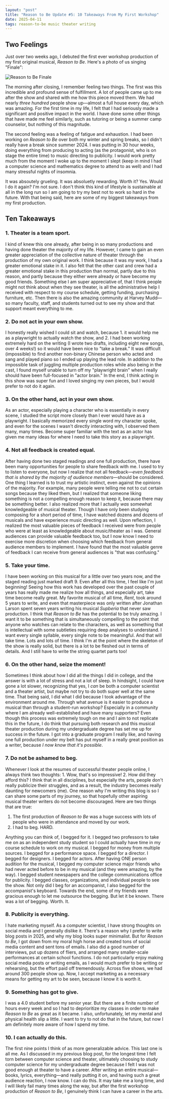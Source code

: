 ```yaml
---
layout: "post"
title: "Reason to Be Update #5: 10 Takeaways From My First Workshop"
date: 2025-04-11
tags: reason-to-be music theater writing
---
```

## Two Feelings
Just over two weeks ago, I debuted the first ever workshop production of my first original musical, *Reason to Be*. Here's a photo of us singing "Finale":

<div class="image">
    <img src="/assets/images/rtb-finale.JPG" alt="Reason to Be Finale">
</div>

The morning after closing, I remember feeling two things. The first was this incredible and profound sense of fulfillment. A lot of people came up to me after the show and shared with me how this piece moved them. We had nearly *three hundred* people show up—almost a full house every day, which was amazing. For the first time in my life, I felt that I had seriously made a significant and positive impact in the world. I have done some other things that have made me feel similarly, such as tutoring or being a summer camp counselor, but nothing of this magnitude.

The second feeling was a feeling of fatigue and exhaustion. I had been working on *Reason to Be* over both my winter and spring breaks, so I didn't really have a break since summer 2024. I was putting in 30 hour weeks, doing everything from producing to acting (as the protagonist, who is on stage the entire time) to music directing to publicity. I would work pretty much from the moment I woke up to the moment I slept (keep in mind I had a computer science and mathematics degree to attend to as well) and I had many stressful nights of insomnia.

It was absoutely grueling. It was absoluetly rewarding. Worth it? Yes. Would I do it again? I'm not sure. I don't think this kind of lifestyle is sustainable at all in the long run so I am going to try my best not to work so hard in the future. With that being said, here are some of my biggest takeaways from my first production.

## Ten Takeaways
### 1. Theater is a team sport.
I kind of knew this one already, after being in so many productions and having done theater the majority of my life. However, I came to gain an even greater appreciation of the collective nature of theater through the production of my own original work. I think because it was *my* work, I had a greater emotional stake in it. I also felt that the other cast and crew had a greater emotional stake in this production than normal, partly due to this reason, and partly because they either were already or have become my good friends. Something else I am super appreciative of, that I think people might not think about when they see theater, is all the administrative help I received with respect to my course schedule, getting funding, purchasing furniture, etc. Then there is also the amazing community at Harvey Mudd—so many faculty, staff, and students turned out to see my show and that support meant everything to me.

### 2. Do not act in your own show.
I honestly really wished I could sit and watch, because 1. it would help me as a playwright to actually watch the show, and 2. I had been working extremely hard on the writing (I wrote two drafts, including eight new songs, over 4 weeks!) so it would have been nice to "take a break." It was difficult (impossible) to find another non-binary Chinese person who acted and sang and played piano so I ended up playing the lead role. In addition to the impossible task of juggling multiple production roles while also being in the cast, I found myself unable to turn off my "playwright brain" when I really should have been full-focused in "actor brain." In the end, I think acting in this show was super fun and I loved singing my own pieces, but I would prefer to not do it again.

### 3. On the other hand, act in your own show.
As an actor, especially playing a character who is essentially in every scene, I studied the script more closely than I ever would have as a playwright. I basically memorized every single word my character spoke, and even for the scenes I wasn't directly interacting with, I observed them many, many times. Become super familiar with the text as an actor has given me many ideas for where I need to take this story as a playwright.

### 4. Not all feedback is created equal.
After having done two staged readings and one full production, there have been many opportunities for people to share feedback with me. I used to try to listen to everyone, but now I realize that not all feedback—*even feedback that is shared by the majority of audience members*—should be considered. One thing I learned is to trust my artistic instinct, even against the opinions of the majority. For example, many people were telling me not to cut certain songs because they liked them, but I realized that someone liking something is not a compelling enough reason to keep it, because there may be something better. I also realized more that I actually *was* somewhat knowledgeable of musical theater. Though I have only been studying composing for a short period of time, I have watched dozens and dozens of musicals and have experience music directing as well. Upon reflection, I realized the most valuable pieces of feedback I received were from people who were at least as knowledgeable about music/theater as I was. General audiences can provide valuable feedback too, but I now know I need to exercise more discretion when choosing which feedback from general audience members to implement. I have found that the most valuable genre of feedback I can receive from general audiences is "that was confusing."

### 5. Take your time.
I have been working on this musical for a little over two years now, and the staged reading just marked draft 9. Even after all this time, I feel like I'm just beginning! Seeing how this work has developed over the past couple of years has really made me realize how all things, and especially art, take time become really great. My favorite musical of all time, *Rent*, took around 5 years to write, and even that masterpiece was only written after Jonathan Larson spent seven years writing his musical *Supberia* that never saw production. I think that *Reason to Be* has the potential to be truly amazing. I want it to be something that is simultaneously compelling to the point that anyone who watches can relate to the characters, as well as something that is intellectual with some subtleties requiring deep analyses to understand. I want every single syllable, every single note to be meaningful. And that will take time. Lots and lots of time. I think I'm at the point where the skeleton of the show is really solid, but there is a lot to be fleshed out in terms of details. And I still have to write the string quartet parts too!

### 6. On the other hand, seize the moment!
Sometimes I think about how I did all the things I did in college, and the answer is with a lot of stress and not a lot of sleep. In hindsight, I could have gone a lot slower, recognizing that yes, I *can* be both a computer scientist and a theater artist, but maybe not try to do both super well at the same time. That being said, I did what I did because I took advantage of the environment around me. Through what avenue is it easier to produce a musical than through a student-run workshop? Especially in a community where I am already well-established and have many supporters? Even though this process was extremely tough on me and I aim to not replicate this in the future, I do think that pursuing both research and this musical theater production during my undergraduate degree has set me up for success in the future. I got into a graduate program I really like, and having one full production under my belt has put myself in a really great position as a writer, because *I now know that it's possible*.

### 7. Do not be ashamed to beg.
Whenever I look at the resumes of successful theater people online, I always think two thoughts: 1. Wow, that's so impressive! 2. How did they afford this? I think that in all disciplines, but especially the arts, people don't really publicize their struggles, and as a result, the industry becomes really daunting for newcomers (me). One reason why I'm writing this blog is so I can share some parts of my journey, so that hopefully other aspiring musical theater writers do not become discouraged. Here are two things that are true:
1. The first production of *Reason to Be* was a huge success with lots of people who were in attendance and moved by our work.
2. I had to beg. HARD.

Anything you can think of, I begged for it. I begged two professors to take me on as an independent study student so I could actually have time in my course schedule to work on my musical. I begged for money from multiple sources. I begged for a performance space. I begged for a director. I begged for designers. I begged for actors. After having ONE person audition for the musical, I begged my computer science major friends who had never acted before to be in my musical (and they were amazing, by the way). I begged student newspapers and the college communications office for publicity. I begged classes, organizations, and individual people to see the show. Not only did I beg for an accompanist, I also begged for the accompanist's keyboard. Towards the end, some of my friends were gracious enough to let me outsource the begging. But let it be known. There was a lot of begging. Worth. It.

### 8. Publicity is everything.
I hate marketing myself. As a computer scientist, I have strong thoughts on social media and I generally dislike it. There's a reason why I prefer to write blog posts in 2025, and why my blog looks super minimalist. But for *Reason to Be*, I got down from my moral high horse and created tons of social media content and sent tons of emails. I also did a good number of interviews, put up dozens of fliers, and arranged many smaller-scale performances at certain school functions. I do not particularly enjoy making social media posts or writing emails, as I would much prefer to be writing or rehearsing, but the effort paid off tremendously. Across five shows, we had around 300 people show up. Now, I accept marketing as a necessary means for getting my art to be seen, because I know it is worth it.

### 9. Something has got to give.
I was a 4.0 student before my senior year. But there are a finite number of hours every week and so I had to deprioritize my classes in order to make *Reason to Be* as great as it became. I also, unfortunately, let my mental and physical health slip a little. I want to try to not do that in the future, but now I am definitely more aware of how I spend my time.

### 10. I can actually do this.
The first nine points I think of as more generalizable advice. This last one is all me. As I discussed in my previous blog post, for the longest time I felt torn between computer science and theater, ultimately choosing to study computer science for my undergraduate degree because I felt I was not good enough at theater to have a career. After writing an entire musical—books, lyrics, everything—and really putting it on, and having such a great audience reaction, I now know. I can do this. It may take me a long time, and I will likely fail many times along the way, but after the first workshop production of *Reason to Be*, I genuinely think I can have a career in the arts.